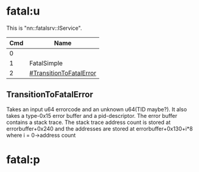 # fatal:u

This is "nn::fatalsrv::IService".

| Cmd | Name                                                           |
| --- | -------------------------------------------------------------- |
| 0   |                                                                |
| 1   | FatalSimple                                                    |
| 2   | [\#TransitionToFatalError](#TransitionToFatalError "wikilink") |

## TransitionToFatalError

Takes an input u64 errorcode and an unknown u64(TID maybe?). It also
takes a type-0x15 error buffer and a pid-descriptor. The error buffer
contains a stack trace. The stack trace address count is stored at
errorbuffer+0x240 and the addresses are stored at errorbuffer+0x130+i\*8
where i = 0-\>address count

# fatal:p
